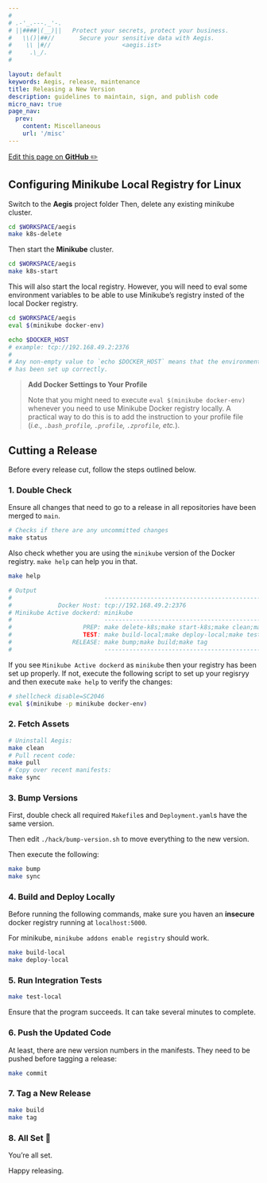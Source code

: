 ```yaml
---
#
# .-'_.---._'-.
# ||####|(__)||   Protect your secrets, protect your business.
#   \\()|##//       Secure your sensitive data with Aegis.
#    \\ |#//                    <aegis.ist>
#     .\_/.
#

layout: default
keywords: Aegis, release, maintenance
title: Releasing a New Version
description: guidelines to maintain, sign, and publish code
micro_nav: true
page_nav:
  prev:
    content: Miscellaneous
    url: '/misc'
---
```


[Edit this page on **GitHub** ✏️](https://github.com/ShieldWorks/aegis-web/blob/main/release.md)


## Configuring Minikube Local Registry for Linux

Switch to the **Aegis** project folder
Then, delete any existing minikube cluster.

```bash
cd $WORKSPACE/aegis
make k8s-delete
```

Then start the **Minikube** cluster.

```bash 
cd $WORKSPACE/aegis
make k8s-start
```

This will also start the local registry. However, you will need to 
eval some environment variables to be able to use Minikube’s registry insted
of the local Docker registry.

```bash 
cd $WORKSPACE/aegis
eval $(minikube docker-env)

echo $DOCKER_HOST
# example: tcp://192.168.49.2:2376
#
# Any non-empty value to `echo $DOCKER_HOST` means that the environment
# has been set up correctly.
```

> **Add Docker Settings to Your Profile**
> 
> Note that you might need to execute `eval $(minikube docker-env)` whenever 
> you need to use Minikube Docker registry locally. A practical way to do this
> is to add the instruction to your profile file (*i.e., `.bash_profile`, 
> `.profile`, `.zprofile`, etc.*).

## Cutting a Release

Before every release cut, follow the steps outlined below.

### 1. Double Check

Ensure all changes that need to go to a release in all
repositories have been merged to `main`.

```bash
# Checks if there are any uncommitted changes
make status
```

Also check whether you are using the `minikube` version of the Docker registry.
`make help` can help you in that.

```bash 
make help

# Output
#                          ---------------------------------------------------
#             Docker Host: tcp://192.168.49.2:2376
# Minikube Active dockerd: minikube
#                          ---------------------------------------------------
#                    PREP: make delete-k8s;make start-k8s;make clean;make sync;
#                    TEST: make build-local;make deploy-local;make test-local;
#                 RELEASE: make bump;make build;make tag
#                          ---------------------------------------------------
```
If you see `Minikube Active dockerd` as `minikube` then your registry has been
set up properly. If not, execute the following script to set up your regisryy
and then execute `make help` to verify the changes:

```bash 
# shellcheck disable=SC2046
eval $(minikube -p minikube docker-env)
```

### 2. Fetch Assets

```bash
# Uninstall Aegis:
make clean
# Pull recent code:
make pull
# Copy over recent manifests:
make sync
```

### 3. Bump Versions

First, double check all required `Makefile`s and `Deployment.yaml`s have
the same version.

Then edit `./hack/bump-version.sh` to move everything to the new version.

Then execute the following:

```bash
make bump
make sync
```

### 4. Build and Deploy Locally

Before running the following commands, make sure you haven an **insecure**
docker registry running at `localhost:5000`.

For minikube, `minikube addons enable registry` should work.

```bash
make build-local
make deploy-local
```

### 5. Run Integration Tests

```bash
make test-local
```

Ensure that the program succeeds.
It can take several minutes to complete.

### 6. Push the Updated Code

At least, there are new version numbers in the manifests.
They need to be pushed before tagging a release:

```bash
make commit
```

### 7. Tag a New Release

```bash
make build
make tag
```

### 8. All Set 🎉

You’re all set.

Happy releasing.